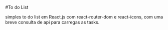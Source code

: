 #To do List

simples to do list em React.js com react-router-dom e react-icons, com uma breve consulta de api para carregas as tasks.
